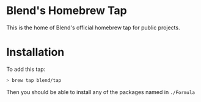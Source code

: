 Blend's Homebrew Tap
====================

This is the home of Blend's official homebrew tap for public projects.

# Installation

To add this tap:

```bash
> brew tap blend/tap
```

Then you should be able to install any of the packages named in `./Formula`
